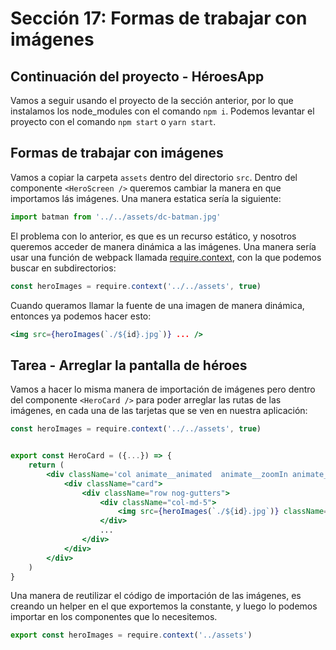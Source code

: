# Sección 17: Formas de trabajar con imágenes

## Continuación del proyecto - HéroesApp

Vamos a seguir usando el proyecto de la sección anterior, por lo que instalamos los node_modules con el comando `npm i`. Podemos levantar el proyecto con el comando `npm start` o `yarn start`.

## Formas de trabajar con imágenes

Vamos a copiar la carpeta `assets` dentro del directorio `src`. Dentro del componente `<HeroScreen />` queremos cambiar la manera en que importamos lás imágenes. Una manera estatica sería la siguiente:

```jsx
import batman from '../../assets/dc-batman.jpg'
```

El problema con lo anterior, es que es un recurso estático, y nosotros queremos acceder de manera dinámica a las imágenes. Una manera sería usar una función de webpack llamada [require.context](https://webpack.js.org/guides/dependency-management/#requirecontext), con la que podemos buscar en subdirectorios:

```jsx
const heroImages = require.context('../../assets', true)
```

Cuando queramos llamar la fuente de una imagen de manera dinámica, entonces ya podemos hacer esto:

```jsx
<img src={heroImages(`./${id}.jpg`)} ... />
```

## Tarea - Arreglar la pantalla de héroes

Vamos a hacer lo misma manera de importación de imágenes pero dentro del componente `<HeroCard />` para poder arreglar las rutas de las imágenes, en cada una de las tarjetas que se ven en nuestra aplicación:

```jsx
const heroImages = require.context('../../assets', true)


export const HeroCard = ({...}) => {
    return (
        <div className='col animate__animated  animate__zoomIn animate__faster'>
            <div className="card">
                <div className="row nog-gutters">
                    <div className="col-md-5">
                        <img src={heroImages(`./${id}.jpg`)} className="card-img-top" alt={superhero} />
                    </div>
                    ...
                </div>
            </div>
        </div>
    )
}
```

Una manera de reutilizar el código de importación de las imágenes, es creando un helper en el que exportemos la constante, y luego lo podemos importar en los componentes que lo necesitemos.

```js
export const heroImages = require.context('../assets')
```
